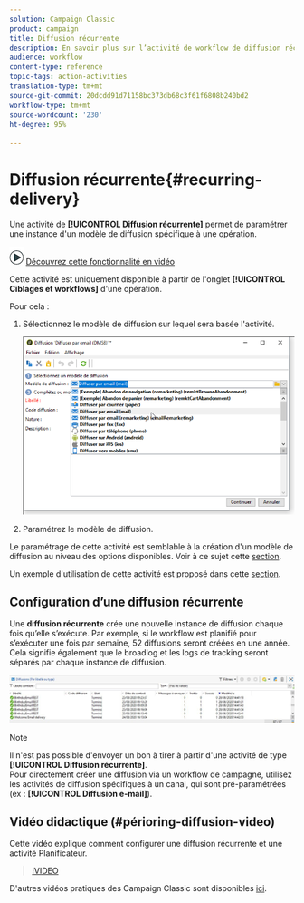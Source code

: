 ```yaml
---
solution: Campaign Classic
product: campaign
title: Diffusion récurrente
description: En savoir plus sur l’activité de workflow de diffusion récurrente
audience: workflow
content-type: reference
topic-tags: action-activities
translation-type: tm+mt
source-git-commit: 20dcdd91d71158bc373db68c3f61f6808b240bd2
workflow-type: tm+mt
source-wordcount: '230'
ht-degree: 95%

---
```



# Diffusion récurrente{#recurring-delivery}

Une activité de **[!UICONTROL Diffusion récurrente]** permet de paramétrer une instance d&#39;un modèle de diffusion spécifique à une opération.

![](assets/do-not-localize/how-to-video.png) [Découvrez cette fonctionnalité en vidéo](#recurring-delivery-video)

Cette activité est uniquement disponible à partir de l&#39;onglet **[!UICONTROL Ciblages et workflows]** d&#39;une opération.

Pour cela :

1. Sélectionnez le modèle de diffusion sur lequel sera basée l&#39;activité.

   ![](assets/recurring_delivery_001.png)

1. Paramétrez le modèle de diffusion.

Le paramétrage de cette activité est semblable à la création d&#39;un modèle de diffusion au niveau des options disponibles. Voir à ce sujet cette [section](../../delivery/using/about-templates.md).

Un exemple d&#39;utilisation de cette activité est proposé dans cette [section](../../workflow/using/sending-a-birthday-email.md#creating-a-recurring-delivery-in-a-targeting-workflow).

## Configuration d’une diffusion récurrente

Une **diffusion récurrente** crée une nouvelle instance de diffusion chaque fois qu’elle s’exécute. Par exemple, si le workflow est planifié pour s’exécuter une fois par semaine, 52 diffusions seront créées en une année. Cela signifie également que le broadlog et les logs de tracking seront séparés par chaque instance de diffusion.

![Diffusion récurrente](assets/delivery_recurring.jpg)

>[!NOTE]
>
>Il n&#39;est pas possible d&#39;envoyer un bon à tirer à partir d&#39;une activité de type **[!UICONTROL Diffusion récurrente]**.\
>Pour directement créer une diffusion via un workflow de campagne, utilisez les activités de diffusion spécifiques à un canal, qui sont pré-paramétrées (ex : **[!UICONTROL Diffusion e-mail]**).

## Vidéo didactique (#périoring-diffusion-video)

Cette vidéo explique comment configurer une diffusion récurrente et une activité Planificateur.

>[!VIDEO](https://video.tv.adobe.com/v/25040?quality=12)

D&#39;autres vidéos pratiques des Campaign Classic sont disponibles [ici](https://experienceleague.adobe.com/docs/campaign-classic-learn/tutorials/overview.html?lang=fr).

